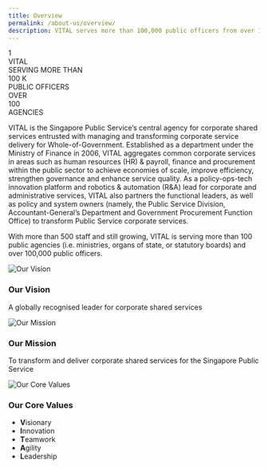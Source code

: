```yaml
---
title: Overview
permalink: /about-us/overview/
description: VITAL serves more than 100,000 public officers from over 100 agencies.
---
```

<div id="overview-counter">
    <div id="vital">
        <div class="label-top"></div>
        <div class="counter">1</div>
        <div class="label-bottom">VITAL</div>
    </div>
    <div id="serving">
        <div class="label-top">SERVING MORE THAN</div>
        <div class="counter">100&nbsp;K</div>
        <div class="label-bottom">PUBLIC OFFICERS</div>
    </div>
    <div id="agencies">
        <div class="label-top">OVER</div>
        <div class="counter">100</div>
        <div class="label-bottom">AGENCIES</div>
    </div>
</div>

VITAL is the Singapore Public Service’s central agency for corporate shared services entrusted with managing and transforming corporate service delivery for Whole-of-Government. Established as a department under the Ministry of Finance in 2006, VITAL aggregates common corporate services in areas such as human resources (HR) & payroll, finance and procurement within the public sector to achieve economies of scale, improve efficiency, strengthen governance and enhance service quality. As a policy-ops-tech innovation platform and robotics & automation (R&A) lead for corporate and administrative services, VITAL also partners the functional leaders, as well as policy and system owners (namely, the Public Service Division, Accountant-General’s Department and Government Procurement Function Office) to transform Public Service corporate services. 

With more than 500 staff and still growing, VITAL is serving more than 100 public agencies (i.e.  ministries, organs of state, or statutory boards) and over 100,000 public officers.

<div class="vision-mission-values">
    <div class="block">
        <img src="/images/overview/our-vision.jpg" alt="Our Vision">
        <h3>Our Vision</h3>
        <p>A globally recognised leader for corporate shared services</p>
    </div>
    <div class="block">
        <img src="/images/overview/our-mission.jpg" alt="Our Mission">
        <h3>Our Mission</h3>
        <p>To transform and deliver corporate shared services for the Singapore Public Service</p>
    </div>
    <div class="block">
        <img src="/images/overview/core-values.jpg" alt="Our Core Values">
        <h3>Our Core Values</h3>
        <ul>
            <li><b>V</b>isionary</li>
            <li><b>I</b>nnovation</li>
            <li><b>T</b>eamwork</li>
            <li><b>A</b>gility</li>
						<li><b>L</b>eadership</li>
        </ul>
    </div></div>